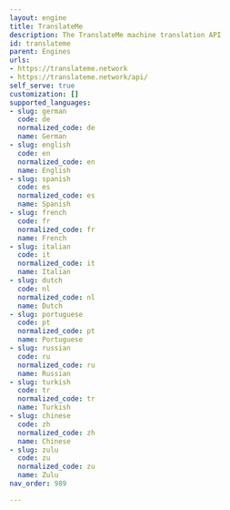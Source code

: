 ```yaml
---
layout: engine
title: TranslateMe
description: The TranslateMe machine translation API
id: translateme
parent: Engines
urls:
- https://translateme.network
- https://translateme.network/api/
self_serve: true
customization: []
supported_languages:
- slug: german
  code: de
  normalized_code: de
  name: German
- slug: english
  code: en
  normalized_code: en
  name: English
- slug: spanish
  code: es
  normalized_code: es
  name: Spanish
- slug: french
  code: fr
  normalized_code: fr
  name: French
- slug: italian
  code: it
  normalized_code: it
  name: Italian
- slug: dutch
  code: nl
  normalized_code: nl
  name: Dutch
- slug: portuguese
  code: pt
  normalized_code: pt
  name: Portuguese
- slug: russian
  code: ru
  normalized_code: ru
  name: Russian
- slug: turkish
  code: tr
  normalized_code: tr
  name: Turkish
- slug: chinese
  code: zh
  normalized_code: zh
  name: Chinese
- slug: zulu
  code: zu
  normalized_code: zu
  name: Zulu
nav_order: 989

---
```



